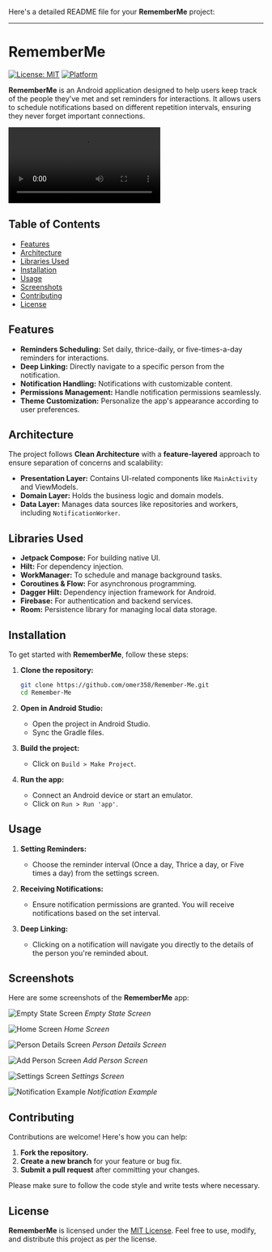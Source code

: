Here's a detailed README file for your **RememberMe** project:

---

# RememberMe

[![License: MIT](https://img.shields.io/badge/License-MIT-yellow.svg)](https://opensource.org/licenses/MIT)
[![Platform](https://img.shields.io/badge/platform-Android-blue.svg)](https://www.android.com/)

**RememberMe** is an Android application designed to help users keep track of the people they've met and set reminders for interactions. It allows users to schedule notifications based on different repetition intervals, ensuring they never forget important connections.

![Watch the video](screenshots/remember_me_app.mp4)

## Table of Contents

- [Features](#features)
- [Architecture](#architecture)
- [Libraries Used](#libraries-used)
- [Installation](#installation)
- [Usage](#usage)
- [Screenshots](#screenshots)
- [Contributing](#contributing)
- [License](#license)

## Features

- **Reminders Scheduling:** Set daily, thrice-daily, or five-times-a-day reminders for interactions.
- **Deep Linking:** Directly navigate to a specific person from the notification.
- **Notification Handling:** Notifications with customizable content.
- **Permissions Management:** Handle notification permissions seamlessly.
- **Theme Customization:** Personalize the app's appearance according to user preferences.

## Architecture

The project follows **Clean Architecture** with a **feature-layered** approach to ensure separation of concerns and scalability:

- **Presentation Layer:** Contains UI-related components like `MainActivity` and ViewModels.
- **Domain Layer:** Holds the business logic and domain models.
- **Data Layer:** Manages data sources like repositories and workers, including `NotificationWorker`.

## Libraries Used

- **Jetpack Compose:** For building native UI.
- **Hilt:** For dependency injection.
- **WorkManager:** To schedule and manage background tasks.
- **Coroutines & Flow:** For asynchronous programming.
- **Dagger Hilt:** Dependency injection framework for Android.
- **Firebase:** For authentication and backend services.
- **Room:** Persistence library for managing local data storage.

## Installation

To get started with **RememberMe**, follow these steps:

1. **Clone the repository:**

   ```bash
   git clone https://github.com/omer358/Remember-Me.git
   cd Remember-Me
   ```

2. **Open in Android Studio:**

    - Open the project in Android Studio.
    - Sync the Gradle files.

3. **Build the project:**

    - Click on `Build > Make Project`.

4. **Run the app:**

    - Connect an Android device or start an emulator.
    - Click on `Run > Run 'app'`.

## Usage

1. **Setting Reminders:**
    - Choose the reminder interval (Once a day, Thrice a day, or Five times a day) from the settings screen.

2. **Receiving Notifications:**
    - Ensure notification permissions are granted. You will receive notifications based on the set interval.

3. **Deep Linking:**
    - Clicking on a notification will navigate you directly to the details of the person you're reminded about.

## Screenshots

Here are some screenshots of the **RememberMe** app:

![Empty State Screen](screenshots/empty_state_screen.png)
*Empty State Screen*

![Home Screen](screenshots/people_list_screen.png)
*Home Screen*

![Person Details Screen](screenshots/person_details_screen.png)
*Person Details Screen*

![Add Person Screen](screenshots/add_person_screen.png)
*Add Person Screen*

![Settings Screen](screenshots/settings_screen.png)
*Settings Screen*

![Notification Example](screenshots/reminder_notification.png)
*Notification Example*

## Contributing

Contributions are welcome! Here's how you can help:

1. **Fork the repository.**
2. **Create a new branch** for your feature or bug fix.
3. **Submit a pull request** after committing your changes.

Please make sure to follow the code style and write tests where necessary.

## License

**RememberMe** is licensed under the [MIT License](LICENSE). Feel free to use, modify, and distribute this project as per the license.